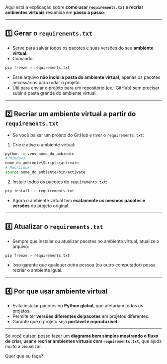 Aqui está a explicação sobre **como usar `requirements.txt` e recriar ambientes virtuais** resumida em **passo a passo**:

---

## 1️⃣ **Gerar o `requirements.txt`**

* Serve para salvar todos os pacotes e suas versões do seu **ambiente virtual**.
* Comando:

```bash
pip freeze > requirements.txt
```

* Esse arquivo **não inclui a pasta do ambiente virtual**, apenas os pacotes necessários para rodar o projeto.
* Útil para enviar o projeto para um repositório (ex.: GitHub) sem precisar subir a pasta grande do ambiente virtual.

---

## 2️⃣ **Recriar um ambiente virtual a partir do `requirements.txt`**

* Se você baixar um projeto do GitHub e tiver o `requirements.txt`:

1. Crie e ative o ambiente virtual:

```bash
python -m venv nome_do_ambiente
# Windows
nome_do_ambiente\Scripts\activate
# Mac/Linux
source nome_do_ambiente/bin/activate
```

2. Instale todos os pacotes do `requirements.txt`:

```bash
pip install -r requirements.txt
```

* Agora o ambiente virtual tem **exatamente os mesmos pacotes e versões** do projeto original.

---

## 3️⃣ **Atualizar o `requirements.txt`**

* Sempre que instalar ou atualizar pacotes no ambiente virtual, atualize o arquivo:

```bash
pip freeze > requirements.txt
```

* Isso garante que qualquer outra pessoa (ou outro computador) possa recriar o ambiente igual.

---

## 4️⃣ **Por que usar ambiente virtual**

* Evita instalar pacotes no **Python global**, que afetariam todos os projetos.
* Permite ter **versões diferentes de pacotes** em projetos diferentes.
* Garante que o projeto seja **portável e reproduzível**.

---

Se você quiser, posso fazer um **diagrama bem simples mostrando o fluxo de criar, usar e recriar ambientes virtuais com `requirements.txt`**, que ajuda muito a visualizar.

Quer que eu faça?
